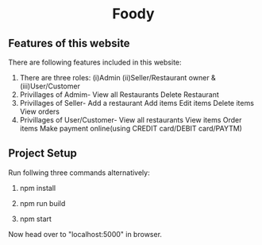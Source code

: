 <h1 style="text-align: center;">Foody</h1>

## Features of this website

There are following features included in this website:

1. There are three roles: (i)Admin (ii)Seller/Restaurant owner & (iii)User/Customer
2. Privillages of Admim- 
     View all Restaurants
     Delete Restaurant
3. Privillages of Seller-
     Add a restaurant
     Add items
     Edit items
     Delete items
     View orders
4. Privillages of User/Customer-
     View all restaurants
     View items
     Order items
     Make payment online(using CREDIT card/DEBIT card/PAYTM)

## Project Setup

Run follwing three commands alternatively:


1. npm install 

1. npm run build

2. npm start

Now head over to "localhost:5000" in browser. 

